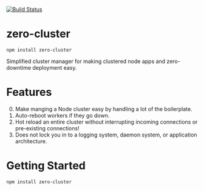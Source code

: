 [![Build Status](https://travis-ci.org/simpleviewinc/jsvalidator.svg?branch=master)](https://travis-ci.org/simpleviewinc/jsvalidator)

# zero-cluster

`npm install zero-cluster`

Simplified cluster manager for making clustered node apps and zero-downtime deployment easy.

# Features

0. Make manging a Node cluster easy by handling a lot of the boilerplate.
0. Auto-reboot workers if they go down.
0. Hot reload an entire cluster without interrupting incoming connections or pre-existing connections!
0. Does not lock you in to a logging system, daemon system, or application architecture.

# Getting Started

`npm install zero-cluster`

